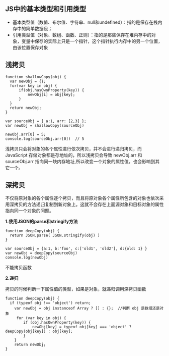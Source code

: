 ## JS中的基本类型和引用类型
- 基本类型值（数值、布尔值、字符串、null和undefined）：指的是保存在栈内存中的简单数据段；
- 引用类型值（对象、数组、函数、正则）：指的是那些保存在堆内存中的对象，变量中保存的实际上只是一个指针，这个指针执行内存中的另一个位置，由该位置保存对象
## 浅拷贝
```
function shallowCopy(obj) {
  var newObj = {};
  for(var key in obj) {
      if(obj.hasOwnProperty(key)) {
          newObj[i] = obj[key];
      }
  }
  return newObj;
}

var sourceObj = { a:1, arr: [2,3] };
var newObj = shallowCopy(sourceObj)

newObj.arr[0] = 5;
console.log(sourceObj.arr[0])  // 5
```
浅拷贝只会将对象的各个属性进行依次拷贝，并不会进行递归拷贝，而 JavaScript 存储对象都是存地址的，所以浅拷贝会导致 newObj.arr 和 sourceObj.arr 指向同一块内存地址,所以改变一个对象的属性值，也会影响到其它一个。
## 深拷贝
不仅将原对象的各个属性逐个拷贝，而且将原对象各个属性所包含的对象也依次采用深拷贝的方法递归复制到新对象上。这就不会存在上面源对象和目标对象的属性指向同一个对象的问题。

**1.使用JSON的parse和stringify方法**
```
function deepCopy(obj) {
  return JSON.parse( JSON.stringify(obj) )
}

var sourceObj = {a:1, b:'foo', c:['old1', 'old2'], d:{old: 1} }
var newObj = deepCopy(sourceObj)
console.log(newObj)
```
不能拷贝函数

**2.递归**

拷贝的时候判断一下属性值的类型，如果是对象，就递归调用深拷贝函数
```
function deepCopy(obj) {
  if (typeof obj !== 'object') return;
    var newObj = obj instanceof Array ? [] : {};  //判断 obj 是数组还是对象
     for (var key in obj) {
        if (obj.hasOwnProperty(key)) {
            newObj[key] = typeof obj[key] === 'object' ? deepCopy(obj[key]) : obj[key];
        }
    }
    return newObj;
}
```
